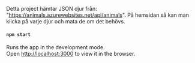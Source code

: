  Detta project hämtar JSON djur från: "https://animals.azurewebsites.net/api/animals".
 På hemsidan så kan man klicka på varje djur och mata de om det behövs.
 
 





#### `npm start`

Runs the app in the development mode.\
Open [http://localhost:3000](http://localhost:3000) to view it in the browser.
